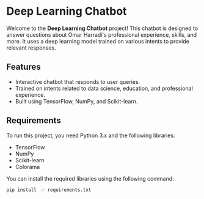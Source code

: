 # Deep Learning Chatbot

Welcome to the **Deep Learning Chatbot** project! This chatbot is designed to answer questions about Omar Harradi's professional experience, skills, and more. It uses a deep learning model trained on various intents to provide relevant responses.

## Features
- Interactive chatbot that responds to user queries.
- Trained on intents related to data science, education, and professional experience.
- Built using TensorFlow, NumPy, and Scikit-learn.

## Requirements
To run this project, you need Python 3.x and the following libraries:

- TensorFlow
- NumPy
- Scikit-learn
- Colorama

You can install the required libraries using the following command:

```bash
pip install -r requirements.txt


